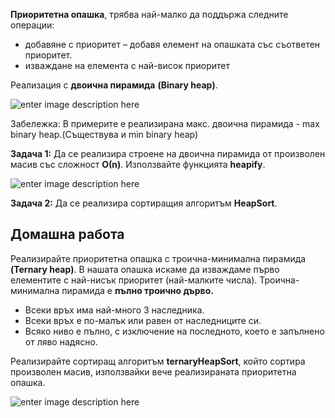 
**Приоритетна опашка**, трябва най-малко да поддържа следните операции:

 - добавяне с приоритет – добавя елемент на опашката със съответен приоритет.
 - изваждане на елемента с най-висок приоритет
 
 Реализация с **двоична пирамида** **(Binary heap)**.
 
![enter image description here](https://i.ibb.co/yf7TVSY/1200px-Max-Heap-svg.png)

Забележка: В примерите е реализирана макс. двоична пирамида - max binary heap.(Съществува и  min binary heap)

**Задача 1:** Да се реализира строене на двоична пирамида от произволен масив със сложност **О(n)**.
Използвайте функцията **heapify**.

![enter image description here](https://i.ibb.co/K9DsZTg/Untitled-Diagram.png)

**Задача 2:** Да се реализира сортиращия алгоритъм **HeapSort**.

## Домашна работа

Реализирайте приоритетна опашка с троична-минимална пирамида **(Ternary heap)**.
В нашата опашка искаме да изваждаме първо елементите с най-нисък приоритет (най-малките числа).
Троична-минимална пирамида е **пълно троично дърво.**

 - Всеки връх има най-много 3 наследника.
 - Всеки връх е по-малък или равен от наследниците си.
 - Всяко ниво е пълно, с изключение на последното, което е запълнено от ляво надясно.
 
Реализирайте сортиращ алгоритъм **ternaryHeapSort**, който сортира произволен масив, използвайки вече реализираната приоритетна опашка.

![enter image description here](https://i.ibb.co/VCCHF5S/Untitled-Diagram-1.png)
